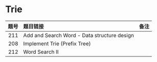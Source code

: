# Trie

| 题号 | 题目链接 | 备注 |
| -: | :- | :- |
| 211 | Add and Search Word - Data structure design | |
| 208 | Implement Trie (Prefix Tree) | |
| 212 | Word Search II | |
